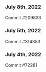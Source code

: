 ### July 8th, 2022

Commit #209833

### July 5th, 2022

Commit #314353


### July 4th, 2022

Commit #72281
